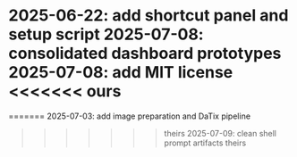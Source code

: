 2025-06-22: add shortcut panel and setup script
2025-07-08: consolidated dashboard prototypes
2025-07-08: add MIT license
<<<<<<< ours
=======
=======
2025-07-03: add image preparation and DaTix pipeline
>>>>>>> theirs
2025-07-09: clean shell prompt artifacts
>>>>>>> theirs
